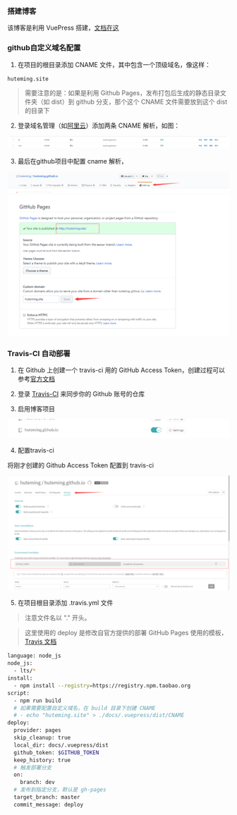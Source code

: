 ### 搭建博客

该博客是利用 VuePress 搭建，[文档在这](https://v1.vuepress.vuejs.org/zh/guide/) 

### github自定义域名配置

1. 在项目的根目录添加 CNAME 文件，其中包含一个顶级域名，像这样：

```bash
huteming.site
```

> 需要注意的是：如果是利用 Github Pages，发布打包后生成的静态目录文件夹（如 dist）到 github 分支，那个这个 CNAME 文件需要放到这个 dist 的目录下

2. 登录域名管理（如[阿里云](https://dc.console.aliyun.com/next/index#/domain/list/all-domain)）添加两条 CNAME 解析，如图：

![阿里云CNAME解析](./cname.png)

3. 最后在github项目中配置 cname 解析，

![github settings](./settings.png)
![github domain](./domain.png)

### Travis-CI 自动部署

1. 在 Github 上创建一个 travis-ci 用的 GitHub Access Token，创建过程可以参考[官方文档](https://help.github.com/cn/github/authenticating-to-github/creating-a-personal-access-token-for-the-command-line)

2. 登录 [Travis-CI](https://travis-ci.org/account/repositories) 来同步你的 Github 账号的仓库

3. 启用博客项目

![travis-ci enable](./travis-ci_enable.png)

4. 配置travis-ci

将刚才创建的 Github Access Token 配置到 travis-ci

![travis-ci settings](./travis-ci_settings.png)

5. 在项目根目录添加 .travis.yml 文件

> 注意文件名以 "." 开头。

> 这里使用的 deploy 是修改自官方提供的部署 GitHub Pages 使用的模板，[Travis 文档](https://docs.travis-ci.com/user/deployment/pages/)

```bash
language: node_js
node_js:
  - lts/*
install:
  - npm install --registry=https://registry.npm.taobao.org
script:
  - npm run build
  # 如果需要配置自定义域名，在 build 目录下创建 CNAME
  # - echo "huteming.site" > ./docs/.vuepress/dist/CNAME
deploy:
  provider: pages
  skip_cleanup: true
  local_dir: docs/.vuepress/dist
  github_token: $GITHUB_TOKEN
  keep_history: true
  # 触发部署分支
  on:
    branch: dev
  # 发布到指定分支，默认是 gh-pages
  target_branch: master
  commit_message: deploy
```
